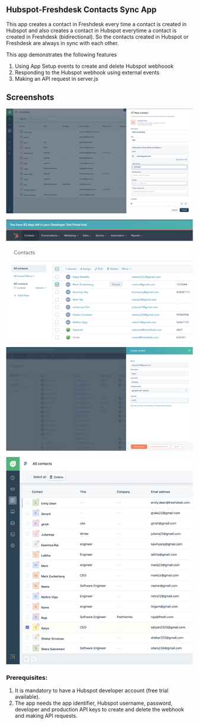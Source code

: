 ## Hubspot-Freshdesk Contacts Sync App

  This app creates a contact in Freshdesk every time a contact is created in Hubspot and also creates a contact in Hubspot everytime a contact is created in Freshdesk (bidirectional). So the contacts created in Hubspot or Freshdesk are always in sync with each other.

  This app demonstrates the following features
  1. Using App Setup events to create and delete Hubspot webhoook
  2. Responding to the Hubspot webhook using external events
  3. Making an API request in server.js

## Screenshots


![](screenshots/View1.png)




![](screenshots/View2.png)




![](screenshots/View3.png)




![](screenshots/View4.png)



### Prerequisites:

1. It is mandatory to have a Hubspot developer account (free trial available).
2. The app needs the app identifier, Hubspot username, password, developer and production API keys to create and delete the webhook and making API requests.